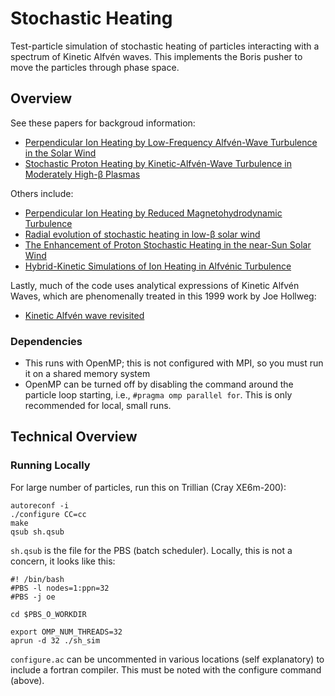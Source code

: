 # Stochastic Heating

Test-particle simulation of stochastic heating of particles interacting with a spectrum of Kinetic Alfvén waves. 
This implements the Boris pusher to move the particles through phase space. 

## Overview

See these papers for backgroud information:

* [Perpendicular Ion Heating by Low-Frequency Alfvén-Wave Turbulence in the Solar Wind ](https://arxiv.org/pdf/1001.2069.pdf)
* [Stochastic Proton Heating by Kinetic-Alfvén-Wave Turbulence in Moderately High-β Plasmas](https://arxiv.org/pdf/1811.08873.pdf)

Others include:

* [Perpendicular Ion Heating by Reduced Magnetohydrodynamic Turbulence](https://arxiv.org/pdf/1309.0742.pdf)
* [Radial evolution of stochastic heating in low-β solar wind](https://arxiv.org/pdf/1905.13355.pdf)
* [The Enhancement of Proton Stochastic Heating in the near-Sun Solar Wind](https://arxiv.org/pdf/1912.02653.pdf)
* [Hybrid-Kinetic Simulations of Ion Heating in Alfvénic Turbulence](https://arxiv.org/pdf/1901.11028.pdf)

Lastly, much of the code uses analytical expressions of Kinetic Alfvén Waves, which are phenomenally treated in this 1999 work by Joe Hollweg:

* [Kinetic Alfvén wave revisited](https://agupubs.onlinelibrary.wiley.com/doi/epdf/10.1029/1998JA900132)

### Dependencies

* This runs with OpenMP; this is not configured with MPI, so you must run it on a shared memory system
* OpenMP can be turned off by disabling the command around the particle loop starting, i.e., `#pragma omp parallel for`. This is only recommended for local, small runs. 

## Technical Overview

### Running Locally

For large number of particles, run this on Trillian (Cray XE6m-200):
```
autoreconf -i
./configure CC=cc
make
qsub sh.qsub
```
`sh.qsub` is the file for the PBS (batch scheduler). Locally, this is not a concern, it looks like this:
```
#! /bin/bash
#PBS -l nodes=1:ppn=32
#PBS -j oe

cd $PBS_O_WORKDIR

export OMP_NUM_THREADS=32
aprun -d 32 ./sh_sim
```

`configure.ac` can be uncommented in various locations (self explanatory) to include a fortran compiler. This must be noted with the configure command (above).
